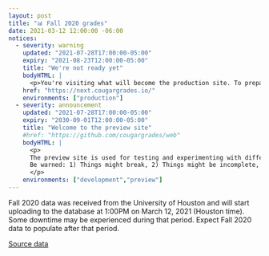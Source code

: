 ```yaml
---
layout: post
title: "📊 Fall 2020 grades"
date: 2021-03-12 12:00:00 -06:00
notices:
  - severity: warning
    updated: "2021-07-28T17:00:00-05:00"
    expiry: "2021-08-23T12:00:00-05:00"
    title: "We're not ready yet"
    bodyHTML: |
      <p>You're visiting what will become the production site. To prepare for that transition, this URL uses the same (outdated) database as the current production site. This means that many things won't work correctly until the production database has been updated. Click the "Open" button to view the correct "Preview" site.</p>
    href: "https://next.cougargrades.io/"
    environments: ["production"]
  - severity: announcement
    updated: "2021-07-28T17:00:00-05:00"
    expiry: "2030-09-01T12:00:00-05:00"
    title: "Welcome to the preview site"
    #href: "https://github.com/cougargrades/web"
    bodyHTML: |
      <p>
      The preview site is used for testing and experimenting with different things before they're ready for the main site.
      Be warned: 1) Things might break, 2) Things might be incomplete, 3) Things may change, 4) Data may be missing.
      </p>
    environments: ["development","preview"]
---
```


Fall 2020 data was received from the University of Houston and will start uploading to the database at 1:00PM on March 12, 2021 (Houston time). Some downtime may be experienced during that period. Expect Fall 2020 data to populate after that period.

[Source data](https://github.com/cougargrades/publicdata/blob/4a6dcdb53d8a0f77a1633385b1a99dbd1027f307/documents/edu.uh.grade_distribution/Interim%20Grade%20Policy/IR06972%20Grade%20Distribution_Fall%202020.csv)

